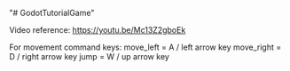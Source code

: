 "# GodotTutorialGame" 

Video reference: https://youtu.be/Mc13Z2gboEk

For movement command keys:
move_left = A / left arrow key
move_right = D / right arrow key
jump = W / up arrow key
